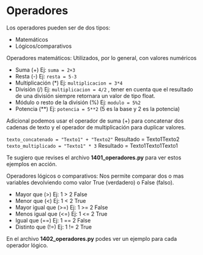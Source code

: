 # Operadores
Los operadores pueden ser de dos tipos:
* Matemáticos
* Lógicos/comparativos

Operadores matemáticos:
Utilizados, por lo general, con valores numéricos
* Suma (+) Ej: `suma = 2+3`
* Resta (-) Ej: `resta = 5-3`
* Multiplicación (*) Ej: `multiplicacion = 3*4`
* División (/) Ej: `multiplicacion = 4/2` , tener en cuenta que el resultado de una división siempre retornara un valor de tipo float.
* Módulo o resto de la división (%) Ej: `modulo = 5%2`
* Potencia (**) Ej: `potencia = 5**2` (5 es la base y 2 es la potencia)

Adicional podemos usar el operador de suma (+) para concatenar dos cadenas de texto y el operador de multiplicación para duplicar valores.

`texto_concatenado = "Texto1" + "Texto2"`
Resultado = Texto1Texto2
`texto_multiplicado = "Texto1" * 3`
Resultado = Texto1Texto1Texto1

Te sugiero que revises el archivo **1401_operadores.py** para ver estos ejemplos en acción.

Operadores lógicos o comparativos:
Nos permite comparar dos o mas variables devolviendo como valor True (verdadero) o False (falso).
* Mayor que (>) Ej: 1 > 2 False
* Menor que (<) Ej: 1 < 2 True
* Mayor igual que (>=) Ej: 1 >= 2 False
* Menos igual que (<=) Ej: 1 <= 2 True
* Igual que (==) Ej: 1 == 2 False
* Distinto que (!=) Ej: 1 != 2 True

En el archivo **1402_operadores.py** podes ver un ejemplo para cada operador lógico.